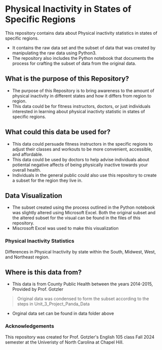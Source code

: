# Physical Inactivity in States of Specific Regions

This repository contains data about Physical inactivity statistics in states of specific regions.

- It contains the raw data set and the subset of data that was created by manipulating the raw data using Python3.
- The repository also includes the Python notebook that documents the process for crafting the subset of data from the original data.

## What is the purpose of this Repository?

- The purpose of this Repository is to bring awareness to the amount of physical inactivity in different states and how it differs from region to region.
- This data could be for fitness instructors, doctors, or just individuals interested in learning about physical inactivty statistic in states of specific regions.

## What could this data be used for?

- This data could persuade fitness instructors in the specific regions to adjust their classes and workouts to be more convenient, accessible, and affordable.
- This data could be used by doctors to help advise individuals about potiental negative affects of being physically inactive towards your overall health.
- Individuals in the general public could also use this repository to create a subset for the region they live in.

## Data Visualization

- The subset created using the process outlined in the Python notebook was slightly altered using Microsoft Excel. Both the original subset and the altered subset for the visual can be found in the files of this repository.
- Miscrosoft Excel was used to make this visualization

### Physical Inactivity Statistics
Differences in Physical Inactivity by state within the South, Midwest, West, and Northeast region.

## Where is this data from?

- This data is from County Public Health between the years 2014-2015, Provided by Prof. Gotzler
> Original data was condensed to form the subset according to the steps in Unit_3_Project_Panda_Data
- Orginal data set can be found in data folder above

### Acknowledgements
This repository was created for Prof. Gotzler's English 105 class Fall 2024 semester at the Univeristy of North Carolina at Chapel Hill.
